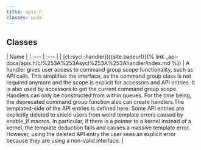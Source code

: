 ```yaml
---
title: apis.h
classes: wide
---
```

## Classes

  | Name |
| :--- | :--- |
| [cl::sycl::handler]({{site.baseurl}}{% link _api-docs/apis.h/cl%253A%253Asycl%253A%253Ahandler/index.md %}) | A handler gives user access to command group scope functionality, such as API calls. This simplifies the interface, as the command group class is not required anymore and the scope is explicit for accessors and API entries. It is also used by accessors to get the current command group scope. Handlers can only be constructed from within queues. For the time being, the deprecated command group function also can create handlers.The templated-side of the API entries is defined here. Some API entries are explicitly deleted to shield users from weird template errors caused by enable_if macros. In particular, if there is a pointer to a kernel instead of a kernel, the template deduction fails and causes a massive template error. However, using the deleted API entry the user sees an explicit error because they are using a non-valid interface.  |

